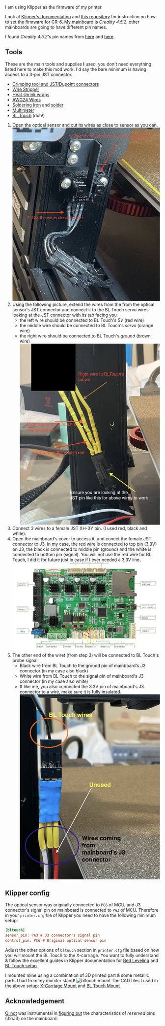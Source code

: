 I am using Klipper as the firmware of my printer.

Look at [Klipper's documentation](https://www.klipper3d.org) and [this repository](https://github.com/KoenVanduffel/CR-6_Klipper) for instruction on how to set the firmware for CR-6.
My mainboard is _Creality 4.5.2_, other mainboards are going to have different pin names.

I found _Creality 4.5.2_'s pin names from [here](https://github.com/CR6Community/Marlin/blob/extui/Marlin/src/pins/stm32f1/pins_CREALITY_V45x.h) and [here](https://github.com/CR6Community/Marlin/blob/extui/Marlin/src/pins/stm32f1/pins_CREALITY_V452.h).


## Tools
These are the main tools and supplies **I** used, you don't need everything listed here to make this mod work. I'd say the bare minimum is having access to a 3-pin JST connector.

- [Crimping tool and JST/Dupoint connectors](https://www.amazon.com/dp/B0BJZN4KD7)
- [Wire Stripper](https://www.amazon.com/dp/B097SZ1F7W)
- [Heat shrink wraps](https://www.amazon.com/dp/B072PCQ2LW)
- [AWG24 Wires](https://www.amazon.com/dp/B089D13Y1N)
- [Soldering Iron](https://www.amazon.com/gp/product/B00ANZRT4M) and [solder](https://www.amazon.com/gp/product/B00068IJWC)
- [Multimeter](https://www.amazon.com/gp/product/B000EVYGZA)
- [BL Touch](https://www.amazon.com/dp/B076PQG1FF) (duh!)

1. Open the optical sensor and cut its wires as close to sensor as you can.
![Optical sensor](IMG_0131.png)
2. Using the following picture, extend the wires from the from the optical sensor's JST connector and connect it to the BL Touch servo wires: looking at the JST connector with its tab facing you
    - the left wire should be connected to BL Touch's *5V* (red wire)
    - the middle wire should be connected to BL Touch's *servo* (orange wire)
    - the right wire should be connected to BL Touch's *ground* (brown wire)
![Optical sensor rewiring](image.png)
3. Connect 3 wires to a female JST XH-3Y pin. (I used red, black and white).
4. Open the mainboard's cover to access it, and conect the female JST connector to J3. In my case, the red wire is connected to top pin (3.3V) on J3, the black is connected to middle pin (ground) and the white is connected to bottom pin (signal). You will not use the red wire for BL Touch, I did it for future just in case if I ever needed a 3.3V line.
![mainboard J3](image-1.png)
5. The other end of the wiret (from step 3) will be connected to BL Touch's probe signal:
    - Black wire from BL Touch to the ground pin of mainboard's J3 connector (in my case also black)
    - White wire from BL Touch to the signal pin of mainboard's J3 connector (in my case also white)
    - If like me, you also connected the 3.3V pin of mainboard's J3 connector to a wire, make sure it is fully insulated.
    ![BLTouch signal](image-2.png)

## Klipper config

The optical sensor was originally connected to `PC6` of MCU, and J3 connector's signal pin on mainboard is connected to `PA3` of MCU.
Therefore in your `printer.cfg` file of Klipper you need to have the following minimum setup:

```ini
[bltouch]
sensor_pin: PA3 # J3 connector's signal pin
control_pin: PC6 # Original optical sensor pin
```

Adjust the other options of `bltouch` section in `printer.cfg` file based on how you will mount the BL Touch to the X-carriage. You want to fully understand & follow the excellent guides in Klipper documentation for [Bed Leveling](https://www.klipper3d.org/Bed_Level.html) and [BL Touch setup](https://www.klipper3d.org/BLTouch.html).

I mounted mine using a combination of 3D printed part & some metallic parts I had from my monitor stand!
![bltouch mount](image-3.png)
The CAD files I used in the above setup: [X-Carriage Mount](../resources/BLTouchCarriage-Mount.step) and [BL Touch Mount](../resources/BLTouchCarriage-Mount.step)

## Acknowledgement

[Q_not](https://www.reddit.com/user/Q_not/) was instrumental in [figuring out](https://www.reddit.com/r/CR6/comments/18s6fkv/comment/kf62rpf/?utm_source=share&utm_medium=web2x&context=3)
 the characteristics of *reserved* pins (J2/J3) on the mainboard.
